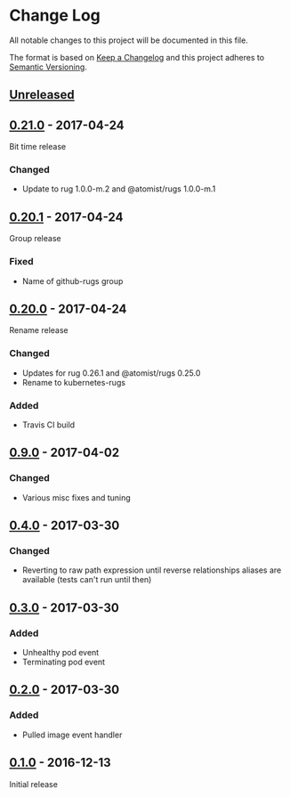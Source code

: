 # Change Log

All notable changes to this project will be documented in this file.

The format is based on [Keep a Changelog](http://keepachangelog.com/)
and this project adheres to [Semantic Versioning](http://semver.org/).

## [Unreleased]

[Unreleased]: https://github.com/atomist/kubernetes-rugs/compare/0.21.0...HEAD

## [0.21.0] - 2017-04-24

[0.21.0]: https://github.com/atomist/kubernetes-rugs/compare/0.20.1...0.21.0

Bit time release

### Changed

-   Update to rug 1.0.0-m.2 and @atomist/rugs 1.0.0-m.1

## [0.20.1] - 2017-04-24

[0.20.1]: https://github.com/atomist/kubernetes-rugs/compare/0.20.0...0.20.1

Group release

### Fixed

-   Name of github-rugs group

## [0.20.0] - 2017-04-24

[0.20.0]: https://github.com/atomist/kubernetes-rugs/compare/0.19.0...0.20.0

Rename release

### Changed

-   Updates for rug 0.26.1 and @atomist/rugs 0.25.0
-   Rename to kubernetes-rugs

### Added

-   Travis CI build

## [0.9.0] - 2017-04-02

[0.9.0]: https://github.com/atomist/kubernetes-rugs/compare/0.4.0...0.9.0

### Changed

-   Various misc fixes and tuning

## [0.4.0] - 2017-03-30

[0.4.0]: https://github.com/atomist/kubernetes-rugs/compare/0.3.0...0.4.0

### Changed

-   Reverting to raw path expression until reverse relationships aliases are available (tests can't run until then)

## [0.3.0] - 2017-03-30

[0.3.0]: https://github.com/atomist/kubernetes-rugs/compare/0.2.0...0.3.0

### Added

-   Unhealthy pod event
-   Terminating pod event

## [0.2.0] - 2017-03-30

[0.2.0]: https://github.com/atomist/kubernetes-rugs/compare/0.1.0...0.2.0

### Added

-   Pulled image event handler

## [0.1.0] - 2016-12-13

[0.1.0]: https://github.com/atomist/kubernetes-rugs/tree/0.1.0

Initial release

